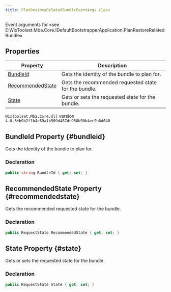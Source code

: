 ```yaml
---
title: PlanRestoreRelatedBundleEventArgs Class
---
```

Event arguments for «see E:WixToolset.Mba.Core.IDefaultBootstrapperApplication.PlanRestoreRelatedBundle»
## Properties
| Property | Description |
| ------ | ----------- |
| [BundleId](#bundleid) | Gets the identity of the bundle to plan for. |
| [RecommendedState](#recommendedstate) | Gets the recommended requested state for the bundle. |
| [State](#state) | Gets or sets the requested state for the bundle. |
`WixToolset.Mba.Core.dll` version `4.0.5+b9b2f1b4c69a1b509d487dc950b30b4ec9b0d040`
## BundleId Property {#bundleid}
Gets the identity of the bundle to plan for.
### Declaration
```cs
public string BundleId { get; set; }
```
## RecommendedState Property {#recommendedstate}
Gets the recommended requested state for the bundle.
### Declaration
```cs
public RequestState RecommendedState { get; set; }
```
## State Property {#state}
Gets or sets the requested state for the bundle.
### Declaration
```cs
public RequestState State { get; set; }
```
